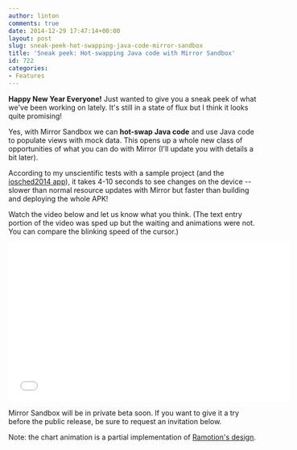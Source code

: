 ```yaml
---
author: linton
comments: true
date: 2014-12-29 17:47:14+00:00
layout: post
slug: sneak-peek-hot-swapping-java-code-mirror-sandbox
title: 'Sneak peek: Hot-swapping Java code with Mirror Sandbox'
id: 722
categories:
- Features
---
```


**Happy New Year Everyone!** Just wanted to give you a sneak peek of what we've been working on lately. It's still in a state of flux but I think it looks quite promising!





Yes, with Mirror Sandbox we can **hot-swap Java code** and use Java code to populate views with mock data. This opens up a whole new class of opportunities of what you can do with Mirror (I'll update you with details a bit later).





According to my unscientific tests with a sample project (and the [iosched2014 app](https://github.com/google/iosched)), it takes 4-10 seconds to see changes on the device -- slower than normal resource updates with Mirror but faster than building and deploying the whole APK!





Watch the video below and let us know what you think. (The text entry portion of the video was sped up but the waiting and animations were not. You can compare the blinking speed of the cursor.)
<p><iframe width="560" height="315" src="//www.youtube.com/embed/DMev1tU8pus?rel=0&#038;controls=0" frameborder="0" allowfullscreen></iframe></p>







Mirror Sandbox will be in private beta soon. If you want to give it a try before the public release, be sure to request an invitation below.















    


    
    



    


        


        


    

   
    


    


    











Note: the chart animation is a partial implementation of [Ramotion's design](https://dribbble.com/shots/1842762-Survey-Platform-Graph-Design).



